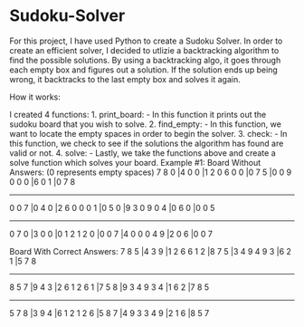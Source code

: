 # Sudoku-Solver

For this project, I have used Python to create a Sudoku Solver. In order to create an efficient solver, I decided to utlizie a backtracking algorithm to find the possible solutions. By using a backtracking algo, it goes through each empty box and figures out a solution. If the solution ends up being wrong, it backtracks to the last empty box and solves it again. 

How it works:

I created 4 functions:
    1. print_board:
            - In this function it prints out the sudoku board that you wish to solve.
    2. find_empty:
            - In this function, we want to locate the empty spaces in order to begin the solver. 
    3. check:
            - In this function, we check to see if the solutions the algorithm has found are valid or not. 
    4. solve:
            - Lastly, we take the functions above and create a solve function which solves your board. 
Example #1:
Board Without Answers: (0 represents empty spaces)
7 8 0 |4 0 0 |1 2 0
6 0 0 |0 7 5 |0 0 9
0 0 0 |6 0 1 |0 7 8
- - - - - - - - - - 
0 0 7 |0 4 0 |2 6 0
0 0 1 |0 5 0 |9 3 0
9 0 4 |0 6 0 |0 0 5
- - - - - - - - - - 
0 7 0 |3 0 0 |0 1 2
1 2 0 |0 0 7 |4 0 0
0 4 9 |2 0 6 |0 0 7

Board With Correct Answers:
7 8 5 |4 3 9 |1 2 6
6 1 2 |8 7 5 |3 4 9
4 9 3 |6 2 1 |5 7 8
- - - - - - - - - - 
8 5 7 |9 4 3 |2 6 1
2 6 1 |7 5 8 |9 3 4
9 3 4 |1 6 2 |7 8 5
- - - - - - - - - - 
5 7 8 |3 9 4 |6 1 2
1 2 6 |5 8 7 |4 9 3
3 4 9 |2 1 6 |8 5 7

